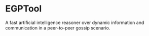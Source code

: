 # EGPTool
A fast artificial intelligence reasoner over dynamic information and communication in a peer-to-peer gossip scenario.
